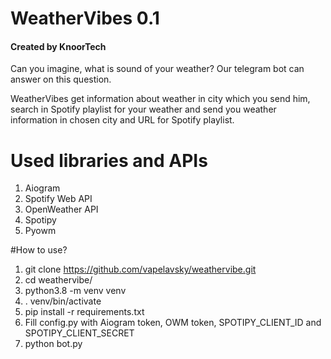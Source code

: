 # WeatherVibes 0.1
#### Created by KnoorTech

Can you imagine, what is sound of your weather? Our telegram bot can answer on this question.

WeatherVibes get information about weather in city which you send him, search in Spotify playlist for your weather and
send you weather information in chosen city and URL for Spotify playlist.

# Used libraries and APIs
1. Aiogram
2. Spotify Web API
3. OpenWeather API
4. Spotipy
5. Pyowm

#How to use?

1. git clone https://github.com/vapelavsky/weathervibe.git
2. cd weathervibe/
3. python3.8 -m venv venv
4. . venv/bin/activate
5. pip install -r requirements.txt
6. Fill config.py with Aiogram token, OWM token, SPOTIPY_CLIENT_ID and SPOTIPY_CLIENT_SECRET 
7. python bot.py
